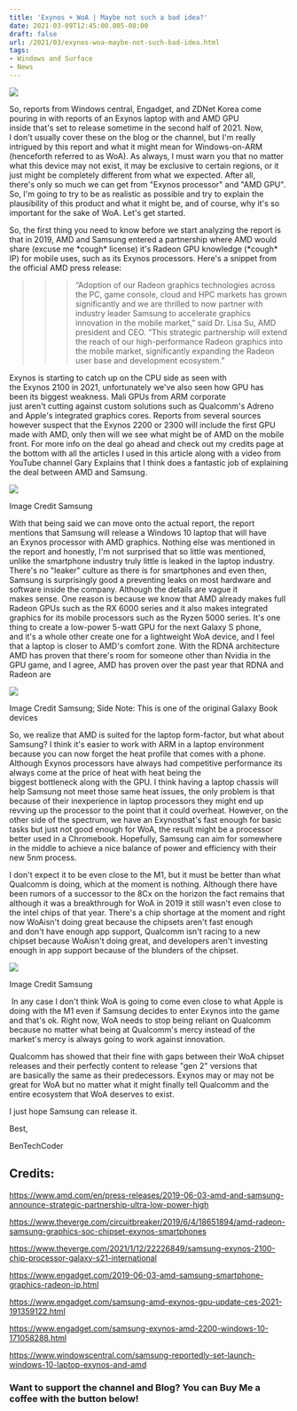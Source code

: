 ```yaml
---
title: 'Exynos + WoA | Maybe not such a bad idea?'
date: 2021-03-09T12:45:00.005-08:00
draft: false
url: /2021/03/exynos-woa-maybe-not-such-bad-idea.html
tags: 
- Windows and Surface
- News
---
```


[![](https://1.bp.blogspot.com/-ExaFEQvInVs/YEZSN-Ko_YI/AAAAAAAANVQ/jz1EvHZgUX4Si_pop-H7H3A6ISpQ0FVpQCNcBGAsYHQ/s320/Maybe%2BExynod%2Band%2BWoA%2Bisn%2527t%2Bsuch%2Ba%2Bbad%2Bidea.png)](https://1.bp.blogspot.com/-ExaFEQvInVs/YEZSN-Ko_YI/AAAAAAAANVQ/jz1EvHZgUX4Si_pop-H7H3A6ISpQ0FVpQCNcBGAsYHQ/s467/Maybe%2BExynod%2Band%2BWoA%2Bisn%2527t%2Bsuch%2Ba%2Bbad%2Bidea.png)

  

So, reports from Windows central, Engadget, and ZDNet Korea come pouring in with reports of an Exynos laptop with and AMD GPU inside that's set to release sometime in the second half of 2021. Now, I don't usually cover these on the blog or the channel, but I'm really intrigued by this report and what it might mean for Windows-on-ARM (henceforth referred to as WoA). As always, I must warn you that no matter what this device may not exist, it may be exclusive to certain regions, or it just might be completely different from what we expected. After all, there's only so much we can get from "Exynos processor" and "AMD GPU". So, I'm going to try to be as realistic as possible and try to explain the plausibility of this product and what it might be, and of course, why it's so important for the sake of WoA. Let's get started. 

  

So, the first thing you need to know before we start analyzing the report is that in 2019, AMD and Samsung entered a partnership where AMD would share (excuse me \*cough\* license) it's Radeon GPU knowledge (\*cough\* IP) for mobile uses, such as its Exynos processors. Here's a snippet from the official AMD press release:

  

> > > “Adoption of our Radeon graphics technologies across the PC, game console, cloud and HPC markets has grown significantly and we are thrilled to now partner with industry leader Samsung to accelerate graphics innovation in the mobile market,” said Dr. Lisa Su, AMD president and CEO. “This strategic partnership will extend the reach of our high-performance Radeon graphics into the mobile market, significantly expanding the Radeon user base and development ecosystem.”

  

Exynos is starting to catch up on the CPU side as seen with the Exynos 2100 in 2021, unfortunately we've also seen how GPU has been its biggest weakness. Mali GPUs from ARM corporate just aren't cutting against custom solutions such as Qualcomm's Adreno and Apple's integrated graphics cores. Reports from several sources however suspect that the Exynos 2200 or 2300 will include the first GPU made with AMD, only then will we see what might be of AMD on the mobile front. For more info on the deal go ahead and check out my credits page at the bottom with all the articles I used in this article along with a video from YouTube channel Gary Explains that I think does a fantastic job of explaining the deal between AMD and Samsung.

[![](https://lh3.googleusercontent.com/-VgExFyLnGNA/YEfeAsvInFI/AAAAAAAANWI/cCcKwnTcruEHYd3mwI4VUG6oe83_ph6aQCNcBGAsYHQ/w640-h354/image.png)](https://lh3.googleusercontent.com/-VgExFyLnGNA/YEfeAsvInFI/AAAAAAAANWI/cCcKwnTcruEHYd3mwI4VUG6oe83_ph6aQCNcBGAsYHQ/image.png)

Image Credit Samsung

  

With that being said we can move onto the actual report, the report mentions that Samsung will release a Windows 10 laptop that will have an Exynos processor with AMD graphics. Nothing else was mentioned in the report and honestly, I'm not surprised that so little was mentioned, unlike the smartphone industry truly little is leaked in the laptop industry. There's no "leaker" culture as there is for smartphones and even then, Samsung is surprisingly good a preventing leaks on most hardware and software inside the company. Although the details are vague it makes sense. One reason is because we know that AMD already makes full Radeon GPUs such as the RX 6000 series and it also makes integrated graphics for its mobile processors such as the Ryzen 5000 series. It's one thing to create a low-power 5-watt GPU for the next Galaxy S phone, and it's a whole other create one for a lightweight WoA device, and I feel that a laptop is closer to AMD's comfort zone. With the RDNA architecture AMD has proven that there's room for someone other than Nvidia in the GPU game, and I agree, AMD has proven over the past year that RDNA and Radeon are 

  

[![](https://lh3.googleusercontent.com/-JjOcewN7Tls/YEfeHq4NsaI/AAAAAAAANWM/LYvGDSqWxC4RcUfw-xhXtSXV79h2fl-iwCNcBGAsYHQ/w640-h448/image.png)](https://lh3.googleusercontent.com/-JjOcewN7Tls/YEfeHq4NsaI/AAAAAAAANWM/LYvGDSqWxC4RcUfw-xhXtSXV79h2fl-iwCNcBGAsYHQ/image.png)

Image Credit Samsung; Side Note: This is one of the original Galaxy Book devices

  

So, we realize that AMD is suited for the laptop form-factor, but what about Samsung? I think it's easier to work with ARM in a laptop environment because you can now forget the heat profile that comes with a phone. Although Exynos processors have always had competitive performance its always come at the price of heat with heat being the biggest bottleneck along with the GPU. I think having a laptop chassis will help Samsung not meet those same heat issues, the only problem is that because of their inexperience in laptop processors they might end up revving up the processor to the point that it could overheat. However, on the other side of the spectrum, we have an Exynosthat's fast enough for basic tasks but just not good enough for WoA, the result might be a processor better used in a Chromebook. Hopefully, Samsung can aim for somewhere in the middle to achieve a nice balance of power and efficiency with their new 5nm process.

  

I don't expect it to be even close to the M1, but it must be better than what Qualcomm is doing, which at the moment is nothing. Although there have been rumors of a successor to the 8Cx on the horizon the fact remains that although it was a breakthrough for WoA in 2019 it still wasn't even close to the intel chips of that year. There's a chip shortage at the moment and right now WoAisn't doing great because the chipsets aren't fast enough and don't have enough app support, Qualcomm isn't racing to a new chipset because WoAisn't doing great, and developers aren't investing enough in app support because of the blunders of the chipset.

[![](https://lh3.googleusercontent.com/-U-W4SwKeLY0/YEfebOuxihI/AAAAAAAANWY/wgDsHchLYhsNsDSXPADf06wuvMveUaTjgCNcBGAsYHQ/w640-h370/image.png)](https://lh3.googleusercontent.com/-U-W4SwKeLY0/YEfebOuxihI/AAAAAAAANWY/wgDsHchLYhsNsDSXPADf06wuvMveUaTjgCNcBGAsYHQ/image.png)

Image Credit Samsung

  
  

 In any case I don't think WoA is going to come even close to what Apple is doing with the M1 even if Samsung decides to enter Exynos into the game and that's ok. Right now, WoA needs to stop being reliant on Qualcomm because no matter what being at Qualcomm's mercy instead of the market's mercy is always going to work against innovation. 

  

Qualcomm has showed that their fine with gaps between their WoA chipset releases and their perfectly content to release "gen 2" versions that are basically the same as their predecessors. Exynos may or may not be great for WoA but no matter what it might finally tell Qualcomm and the entire ecosystem that WoA deserves to exist.

  

I just hope Samsung can release it. 

  

Best,

BenTechCoder

Credits: 
---------

  

  

https://www.amd.com/en/press-releases/2019-06-03-amd-and-samsung-announce-strategic-partnership-ultra-low-power-high

  

https://www.theverge.com/circuitbreaker/2019/6/4/18651894/amd-radeon-samsung-graphics-soc-chipset-exynos-smartphones

https://www.theverge.com/2021/1/12/22226849/samsung-exynos-2100-chip-processor-galaxy-s21-international

https://www.engadget.com/2019-06-03-amd-samsung-smartphone-graphics-radeon-ip.html

https://www.engadget.com/samsung-amd-exynos-gpu-update-ces-2021-191359122.html

https://www.engadget.com/samsung-exynos-amd-2200-windows-10-171058288.html

https://www.windowscentral.com/samsung-reportedly-set-launch-windows-10-laptop-exynos-and-amd

  

### Want to support the channel and Blog? You can Buy Me a coffee with the button below!